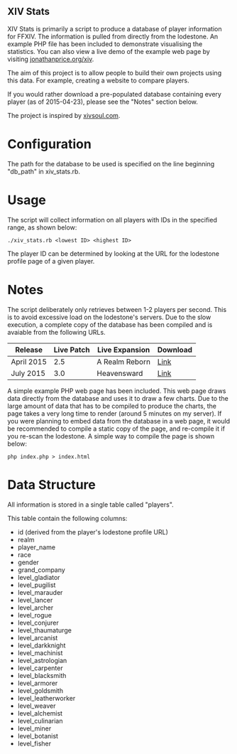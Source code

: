 ## XIV Stats ##

XIV Stats is primarily a script to produce a database of player
information for FFXIV. The information is pulled from directly from the
lodestone. An example PHP file has been included to demonstrate
visualising the statistics. You can also view a live demo of the example
web page by visiting [jonathanprice.org/xiv](https://jonathanprice.org/xiv/).

The aim of this project is to allow people to build their own projects
using this data. For example, creating a website to compare players.

If you would rather download a pre-populated database containing every
player (as of 2015-04-23), please see the "Notes" section below.

The project is inspired by [xivsoul.com](https://xivsoul.com).

# Configuration #

The path for the database to be used is specified on the line beginning
"db_path" in xiv_stats.rb.

# Usage #

The script will collect information on all players with IDs in the specified
range, as shown below:

    ./xiv_stats.rb <lowest ID> <highest ID>

The player ID can be determined by looking at the URL for the lodestone
profile page of a given player.

# Notes #

The script deliberately only retrieves between 1-2 players per second. This
is to avoid excessive load on the lodestone's servers. Due to the slow
execution, a complete copy of the database has been compiled and is avaiable
from the following URLs. 

| Release | Live Patch | Live Expansion | Download |
|---------|------------|----------------|----------|
| April 2015 | 2.5 | A Realm Reborn | [Link](https://jonathanprice.org/xiv/players.db)
| July 2015 | 3.0 | Heavensward | [Link](https://jonathanprice.org/xiv/player-20150801.db) 

A simple example PHP web page has been included. This web page draws data
directly from the database and uses it to draw a few charts. Due to the
large amount of data that has to be compiled to produce the charts,
the page takes a very long time to render (around 5 minutes on my server).
If you were planning to embed data from the database in a web page, it 
would be recommended to compile a static copy of the page, and re-compile
it if you re-scan the lodestone. A simple way to compile the page is shown
below:

    php index.php > index.html

# Data Structure #

All information is stored in a single table called "players".

This table contain the following columns:
- id (derived from the player's lodestone profile URL)
- realm
- player_name
- race
- gender
- grand_company
- level_gladiator
- level_pugilist
- level_marauder
- level_lancer
- level_archer
- level_rogue
- level_conjurer
- level_thaumaturge
- level_arcanist
- level_darkknight
- level_machinist
- level_astrologian
- level_carpenter
- level_blacksmith
- level_armorer
- level_goldsmith
- level_leatherworker
- level_weaver
- level_alchemist
- level_culinarian
- level_miner
- level_botanist
- level_fisher
